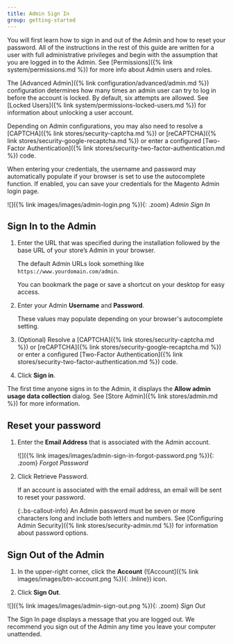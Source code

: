 ```yaml
---
title: Admin Sign In
group: getting-started
---
```


You will first learn how to sign in and out of the Admin and how to reset your password. All of the instructions in the rest of this guide are written for a user with full administrative privileges and begin with the assumption that you are logged in to the Admin. See [Permissions]({% link system/permissions.md %}) for more info about Admin users and roles.

The [Advanced Admin]({% link configuration/advanced/admin.md %}) configuration determines how many times an admin user can try to log in before the account is locked. By default, six attempts are allowed. See [Locked Users]({% link system/permissions-locked-users.md %}) for information about unlocking a user account.

Depending on Admin configurations, you may also need to resolve a [CAPTCHA]({% link stores/security-captcha.md %}) or [reCAPTCHA]({% link stores/security-google-recaptcha.md %}) or enter a configured [Two-Factor Authentication]({% link stores/security-two-factor-authentication.md %}) code.

When entering your credentials, the username and password may automatically populate if your browser is set to use the autocomplete function. If enabled, you can save your credentials for the Magento Admin login page.

![]({% link images/images/admin-login.png %}){: .zoom}
_Admin Sign In_

## Sign In to the Admin

1. Enter the URL that was specified during the installation followed by the base URL of your store’s Admin in your browser.

    The default Admin URLs look something like `https://www.yourdomain.com/admin`.

   You can bookmark the page or save a shortcut on your desktop for easy access.

1. Enter your Admin **Username** and **Password**.

   These values may populate depending on your browser's autocomplete setting.

1. (Optional) Resolve a [CAPTCHA]({% link stores/security-captcha.md %}) or [reCAPTCHA]({% link stores/security-google-recaptcha.md %}) or enter a configured [Two-Factor Authentication]({% link stores/security-two-factor-authentication.md %}) code.

1. Click **Sign in**.

The first time anyone signs in to the Admin, it displays the **Allow admin usage data collection** dialog. See [Store Admin]({% link stores/admin.md %}) for more information.

## Reset your password

1. Enter the **Email Address** that is associated with the Admin account.

   ![]({% link images/images/admin-sign-in-forgot-password.png %}){: .zoom}
   _Forgot Password_

1. Click <span class="btn">Retrieve Password</span>.

   If an account is associated with the email address, an email will be sent to reset your password.

   {:.bs-callout-info}
   An Admin password must be seven or more characters long and include both letters and numbers. See [Configuring Admin Security]({% link stores/security-admin.md %}) for information about password options.

## Sign Out of the Admin

1. In the upper-right corner, click the **Account** (![Account]({% link images/images/btn-account.png %}){: .Inline}) icon.

1. Click **Sign Out**.

![]({% link images/images/admin-sign-out.png %}){: .zoom}
_Sign Out_

The Sign In page displays a message that you are logged out. We recommend you sign out of the Admin any time you leave your computer unattended.
